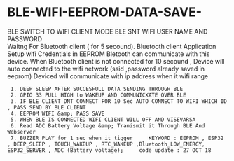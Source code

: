 # BLE-WIFI-EEPROM-DATA-SAVE-
BLE SWITCH TO WIFI CLIENT MODE BLE SNT WIFI USER NAME AND PASSWORD            
Waitng For Bluetooth client ( for 5 secound). Bluetooth client Application Setup wifi Credentials in EEPROM  Bletooth can communicate with this device. When Bluetooth client is not connected for 10 secound , Device will auto connected to the wifi network (ssid ,password already saved in eeprom)       Deviced will communicate with ip address when it wifi range    

     1. DEEP SLEEP AFTER SUCCESFULL DATA SENDING THROUGH BLE     
     2. GPIO 33 PULL HIGH to WAKEUP AND COMMUNICXATE OVER BLE     
     3. IF BLE CLIENT DNT CONNECT FOR 10 Sec AUTO CONNECT TO WIFI WHICH ID , PASS SEND BY BLE CLIENT       
     4. EEPROM WIFI &amp; PASS SAVE      
     5. WHEN BLE IS CONNECTED WIFI CLIENT WILL OFF AND VISEVARSA     
     6. Read ADC Battery Voltage &amp; Tranismit it Through BLE And Webserver       
     7. BUZZER PLAY for 1 sec when it tigger     KEYWORD : EEPROM , ESP32 , DEEP_SLEEP , TOUCH_WAKEUP , RTC_WAKEUP ,Bluetooth_LOW_ENERGY,        ESP32_SERVER , ADC (Battery voltage);     code update : 27 OCT 18
